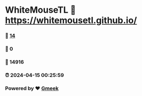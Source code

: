# WhiteMouseTL :link: https://whitemousetl.github.io/ 
### :page_facing_up: [14](https://whitemousetl.github.io//tag.html) 
### :speech_balloon: 0 
### :hibiscus: 14916 
### :alarm_clock: 2024-04-15 00:25:59 
### Powered by :heart: [Gmeek](https://github.com/Meekdai/Gmeek)
